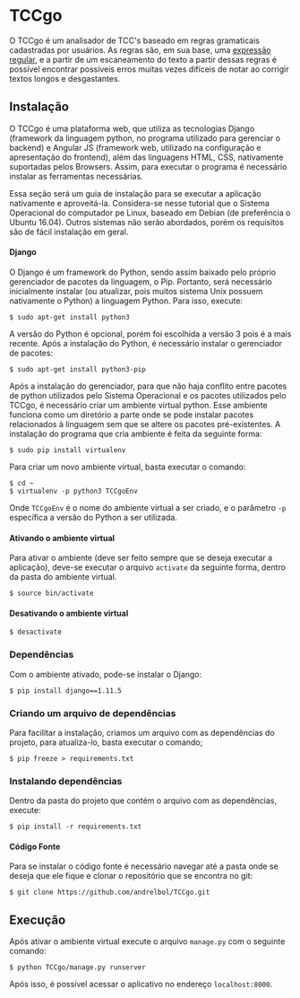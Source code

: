 # TCCgo
O TCCgo é um analisador de TCC's baseado em regras gramaticais cadastradas por usuários. As regras são, em sua base, uma [expressão regular](https://en.wikipedia.org/wiki/Regular_expression), e a partir de um escaneamento do texto a partir dessas regras é possível encontrar possíveis erros muitas vezes difíceis de notar ao corrigir textos longos e desgastantes.

## Instalação
O TCCgo é uma plataforma web, que utiliza as tecnologias Django (framework da linguagem python, no programa utilizado para gerenciar o backend) e Angular JS (framework web, utilizado na configuração e apresentação do frontend), além das linguagens HTML, CSS, nativamente suportadas pelos Browsers. Assim, para executar o programa é necessário instalar as ferramentas necessárias.

Essa seção será um guia de instalação para se executar a aplicação nativamente e aproveitá-la. Considera-se nesse tutorial que o Sistema Operacional do computador pe Linux, baseado em Debian (de preferência o Ubuntu 16.04). Outros sistemas não serão abordados, porém os requisitos são de fácil instalação em geral.

#### Django
O Django é um framework do Python, sendo assim baixado pelo próprio gerenciador de pacotes da linguagem, o Pip. Portanto, será necessário inicialmente instalar (ou atualizar, pois muitos sistema Unix possuem nativamente o Python) a linguagem Python. Para isso, execute:
```
$ sudo apt-get install python3
```
A versão do Python é opcional, porém foi escolhida a versão 3 pois é a mais recente. Após a instalação do Python, é necessário instalar o gerenciador de pacotes:
```
$ sudo apt-get install python3-pip
```
Após a instalação do gerenciador, para que não haja conflito entre pacotes de python utilizados pelo Sistema Operacional e os pacotes utilizados pelo TCCgo, é necessário criar um ambiente virtual python. Esse ambiente funciona como um diretório a parte onde se pode instalar pacotes relacionados à linguagem sem que se altere os pacotes pré-existentes. A instalação do programa que cria ambiente é feita da seguinte forma:
```
$ sudo pip install virtualenv
```
Para criar um novo ambiente virtual, basta executar o comando:
```
$ cd ~
$ virtualenv -p python3 TCCgoEnv
```
Onde `TCCgoEnv` é o nome do ambiente virtual a ser criado, e o parâmetro `-p` específica a versão do Python a ser utilizada.

#### Ativando o ambiente virtual
Para ativar o ambiente (deve ser feito sempre que se deseja executar a aplicação), deve-se executar o arquivo `activate` da seguinte forma, dentro da pasta do ambiente virtual.
```
$ source bin/activate
```

#### Desativando o ambiente virtual
```
$ desactivate
```

### Dependências
Com o ambiente ativado, pode-se instalar o Django:
```
$ pip install django==1.11.5
```

### Criando um arquivo de dependências
Para facilitar a instalação, criamos um arquivo com as dependências do projeto, para atualiza-lo, basta executar o comando;
```
$ pip freeze > requirements.txt
```

### Instalando dependências
Dentro da pasta do projeto que contém o arquivo com as dependências, execute:
```
$ pip install -r requirements.txt
```

#### Código Fonte
Para se instalar o código fonte é necessário navegar até a pasta onde se deseja que ele fique e clonar o repositório que se encontra no git:
```
$ git clone https://github.com/andrelbol/TCCgo.git
```

## Execução
Após ativar o ambiente virtual execute o arquivo `manage.py` com o seguinte comando:
```
$ python TCCgo/manage.py runserver
```
Após isso, é possível acessar o aplicativo no endereço `localhost:8000`.
